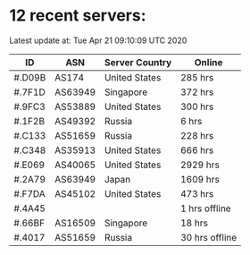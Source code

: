 # 12 recent servers:

Latest update at: Tue Apr 21 09:10:09 UTC 2020

| ID | ASN | Server Country | Online |
| -- | --- | -------------- | ------ |
| #.D09B | AS174 | United States | 285 hrs |
| #.7F1D | AS63949 | Singapore | 372 hrs |
| #.9FC3 | AS53889 | United States | 300 hrs |
| #.1F2B | AS49392 | Russia | 6 hrs |
| #.C133 | AS51659 | Russia | 228 hrs |
| #.C348 | AS35913 | United States | 666 hrs |
| #.E069 | AS40065 | United States | 2929 hrs |
| #.2A79 | AS63949 | Japan | 1609 hrs |
| #.F7DA | AS45102 | United States | 473 hrs |
| #.4A45 |  |  | 1 hrs offline |
| #.66BF | AS16509 | Singapore | 18 hrs |
| #.4017 | AS51659 | Russia | 30 hrs offline |

